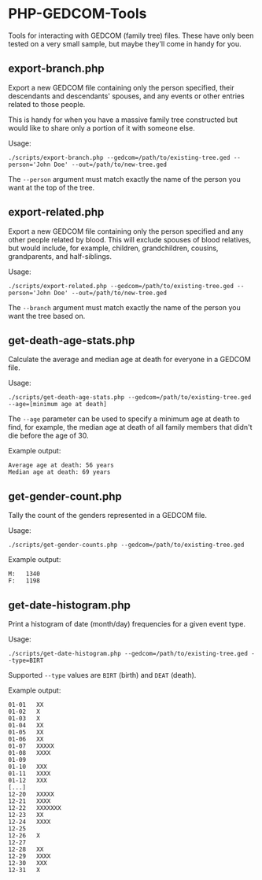 PHP-GEDCOM-Tools
================

Tools for interacting with GEDCOM (family tree) files. These have only been tested on a very small sample, but maybe they'll come in handy for you.

export-branch.php
-----------------
Export a new GEDCOM file containing only the person specified, their descendants and descendants' spouses, and any events or other entries related to those people.

This is handy for when you have a massive family tree constructed but would like to share only a portion of it with someone else.

Usage:

`./scripts/export-branch.php --gedcom=/path/to/existing-tree.ged --person='John Doe' --out=/path/to/new-tree.ged`

The `--person` argument must match exactly the name of the person you want at the top of the tree.

export-related.php
------------------
Export a new GEDCOM file containing only the person specified and any other people related by blood. This will exclude spouses of blood relatives, but would include, for example, children, grandchildren, cousins, grandparents, and half-siblings.

Usage:

`./scripts/export-related.php --gedcom=/path/to/existing-tree.ged --person='John Doe' --out=/path/to/new-tree.ged`

The `--branch` argument must match exactly the name of the person you want the tree based on.

get-death-age-stats.php
-----------------------
Calculate the average and median age at death for everyone in a GEDCOM file.

Usage:

`./scripts/get-death-age-stats.php --gedcom=/path/to/existing-tree.ged --age=[minimum age at death]`

The `--age` parameter can be used to specify a minimum age at death to find, for example, the median age at death of all family members that didn't die before the age of 30.

Example output:

```
Average age at death: 56 years
Median age at death: 69 years
```

get-gender-count.php
--------------------
Tally the count of the genders represented in a GEDCOM file.

Usage: 

`./scripts/get-gender-counts.php --gedcom=/path/to/existing-tree.ged`

Example output:

```
M:   1340
F:   1198
```

get-date-histogram.php
----------------------
Print a histogram of date (month/day) frequencies for a given event type.

Usage: 

`./scripts/get-date-histogram.php --gedcom=/path/to/existing-tree.ged --type=BIRT`

Supported `--type` values are `BIRT` (birth) and `DEAT` (death).

Example output:

```
01-01   XX
01-02   X
01-03   X
01-04   XX
01-05   XX
01-06   XX
01-07   XXXXX
01-08   XXXX
01-09   
01-10   XXX
01-11   XXXX
01-12   XXX
[...]
12-20   XXXXX
12-21   XXXX
12-22   XXXXXXX
12-23   XX
12-24   XXXX
12-25   
12-26   X
12-27   
12-28   XX
12-29   XXXX
12-30   XXX
12-31   X
```
